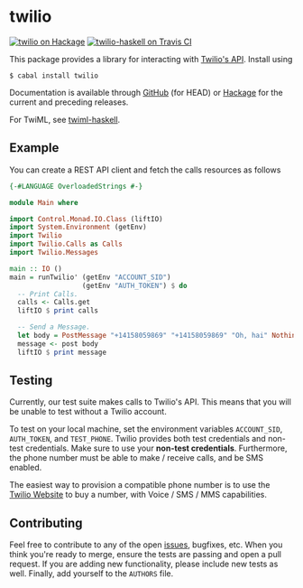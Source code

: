 twilio
======

[![twilio on Hackage](https://img.shields.io/hackage/v/twilio.svg)](https://hackage.haskell.org/package/twilio) [![twilio-haskell on Travis CI](https://travis-ci.org/markandrus/twilio-haskell.svg)](https://travis-ci.org/markandrus/twilio-haskell)

This package provides a library for interacting with
[Twilio's API](https://www.twilio.com/docs/api). Install using

```
$ cabal install twilio
```

Documentation is available through [GitHub](https://markandrus.github.io/twilio-haskell)
(for HEAD) or [Hackage](https://hackage.haskell.org/package/twilio) for the
current and preceding releases.

For TwiML, see [twiml-haskell](https://github.com/markandrus/twiml-haskell).

Example
-------

You can create a REST API client and fetch the calls resources as follows

```hs
{-#LANGUAGE OverloadedStrings #-}

module Main where

import Control.Monad.IO.Class (liftIO)
import System.Environment (getEnv)
import Twilio
import Twilio.Calls as Calls
import Twilio.Messages

main :: IO ()
main = runTwilio' (getEnv "ACCOUNT_SID")
                  (getEnv "AUTH_TOKEN") $ do
  -- Print Calls.
  calls <- Calls.get
  liftIO $ print calls

  -- Send a Message.
  let body = PostMessage "+14158059869" "+14158059869" "Oh, hai" Nothing
  message <- post body
  liftIO $ print message
```

Testing
------------
Currently, our test suite makes calls to Twilio's API. This means that you will
be unable to test without a Twilio account.

To test on your local machine, set the environment variables `ACCOUNT_SID`,
`AUTH_TOKEN`, and `TEST_PHONE`. Twilio provides both test credentials and
non-test credentials. Make sure to use your **non-test credentials**.
Furthermore, the phone number must be able to make / receive calls, and be SMS
enabled.

The easiest way to provision a compatible phone number is to use the [Twilio
Website](https://www.twilio.com/console/phone-numbers/search) to buy a number,
with Voice / SMS / MMS capabilities.

Contributing
------------

Feel free to contribute to any of the open [issues](https://github.com/markandrus/twilio-haskell/issues), bugfixes, etc. When you think you're ready to merge, ensure the tests are passing and open a pull request. If you are adding new functionality, please include new tests as well. Finally, add yourself to the `AUTHORS` file.
